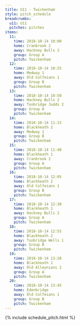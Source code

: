 ```yaml
---
title: U11 - Twickenham
style: pitch_schedule
breadcrumbs:
  u11: U11
  pitches: pitches
items:
  11:
    time: 2018-10-14 10:00
    home: Cranbrook 2
    away: Hackney Bulls 2
    group: Group A
    pitch: Twickenham
  12:
    time: 2018-10-14 10:25
    home: Medway 1
    away: Old Colfeians 1
    group: Group B
    pitch: Twickenham
  13:
    time: 2018-10-14 10:50
    home: Hackney Bulls 2
    away: Tonbridge Judds 2
    group: Group A
    pitch: Twickenham
  14:
    time: 2018-10-14 11:15
    home: Blackheath 2
    away: Medway 1
    group: Group B
    pitch: Twickenham
  15:
    time: 2018-10-14 11:40
    home: Blackheath 1
    away: Cranbrook 2
    group: Group A
    pitch: Twickenham
  16:
    time: 2018-10-14 12:05
    home: Blackheath 2
    away: Old Colfeians 1
    group: Group B
    pitch: Twickenham
  17:
    time: 2018-10-14 12:30
    home: Blackheath 1
    away: Hackney Bulls 2
    group: Group A
    pitch: Twickenham
  18:
    time: 2018-10-14 12:55
    home: Blackheath 2
    away: Tunbridge Wells 1
    group: Group B
    pitch: Twickenham
  19:
    time: 2018-10-14 13:20
    home: Blackheath 1
    away: Old Alleynians 2
    group: Group A
    pitch: Twickenham
  20:
    time: 2018-10-14 13:45
    home: Edenbridge
    away: Old Colfeians 1
    group: Group B
    pitch: Twickenham
---
```


{% include schedule_pitch.html %}
